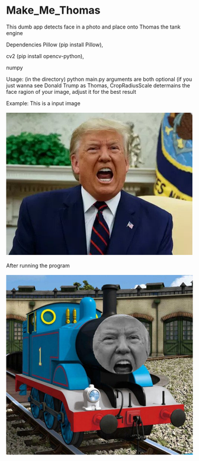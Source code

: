 # Make_Me_Thomas
This dumb app detects face in a photo and place onto Thomas the tank engine

Dependencies
Pillow  (pip install Pillow), 

cv2     (pip install opencv-python), 

numpy

Usage: (in the directory) python main.py <FilePath> <CropRadiusScale>
  arguments are both optional (if you just wanna see Donald Trump as Thomas,
  CropRadiusScale determains the face ragion of your image, adjust it for the best result
  
Example:
This is a input image
<br></br>
  ![Input Example](/test/dt.jpg)
  <br></br>
After running the program
<br></br>
  ![Output Example](/output.jpg)
